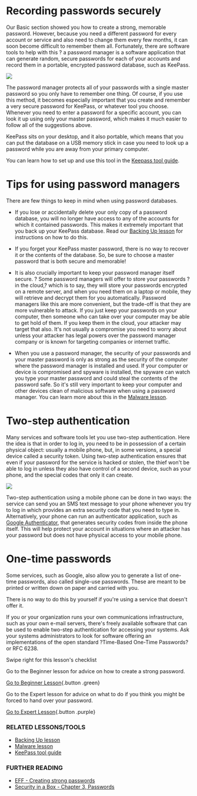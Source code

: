 Recording passwords securely
============================

Our Basic section showed you how to create a strong, memorable password.
However, because you need a different password for every account or
service and also need to change them every few months, it can soon
become difficult to remember them all. Fortunately, there are software
tools to help with this ? a password manager is a software application
that can generate random, secure passwords for each of your accounts and
record them in a portable, encrypted password database, such as KeePass.

![](password_adv1.png)

The password manager protects all of your passwords with a single master
password so you only have to remember one thing. Of course, if you use
this method, it becomes especially important that you create and
remember a very secure password for KeePass, or whatever tool you
choose. Whenever you need to enter a password for a specific account,
you can look it up using only your master password, which makes it much
easier to follow all of the suggestions above.

KeePass sits on your desktop, and it also portable, which means that you
can put the database on a USB memory stick in case you need to look up a
password while you are away from your primary computer.

You can learn how to set up and use this tool in the [Keepass tool
guide](umbrella://lesson/keepassx).

Tips for using password managers
================================

There are few things to keep in mind when using password databases.

-   If you lose or accidentally delete your only copy of a password
    database, you will no longer have access to any of the accounts for
    which it contained passwords. This makes it extremely important that
    you back up your KeePass database. Read our [Backing Up
    lesson](umbrella://lesson/backing-up) for instructions on how to
    do this.
-   If you forget your KeePass master password, there is no way to
    recover it or the contents of the database. So, be sure to choose a
    master password that is both secure and memorable!

-   It is also crucially important to keep your password manager
    itself secure.
    ? Some password managers will offer to store your passwords ?in the
    cloud,? which is to say, they will store your passwords encrypted on
    a remote server, and when you need them on a laptop or mobile, they
    will retrieve and decrypt them for you automatically. Password
    managers like this are more convenient, but the trade-off is that
    they are more vulnerable to attack. If you just keep your passwords
    on your computer, then someone who can take over your computer may
    be able to get hold of them. If you keep them in the cloud, your
    attacker may target that also. It's not usually a compromise you
    need to worry about unless your attacker has legal powers over the
    password manager company or is known for targeting companies or
    internet traffic.
-   When you use a password manager, the security of your passwords and
    your master password is only as strong as the security of the
    computer where the password manager is installed and used. If your
    computer or device is compromised and spyware is installed, the
    spyware can watch you type your master password and could steal the
    contents of the password safe. So it's still very important to keep
    your computer and other devices clean of malicious software when
    using a password manager. You can learn more about this in the
    [Malware lesson](umbrella://lesson/malware).

Two-step authentication
=======================

Many services and software tools let you use two-step authentication.
Here the idea is that in order to log in, you need to be in possession
of a certain physical object: usually a mobile phone, but, in some
versions, a special device called a security token. Using two-step
authentication ensures that even if your password for the service is
hacked or stolen, the thief won't be able to log in unless they also
have control of a second device, such as your phone, and the special
codes that only it can create.

![](password_adv2.png)

Two-step authentication using a mobile phone can be done in two ways:
the service can send you an SMS text message to your phone whenever you
try to log in which provides an extra security code that you need to
type in. Alternatively, your phone can run an authenticator application,
such as [Google
Authenticator](https://play.google.com/store/apps/details?id=com.google.android.apps.authenticator2),
that generates security codes from inside the phone itself. This will
help protect your account in situations where an attacker has your
password but does not have physical access to your mobile phone.

One-time passwords
==================

Some services, such as Google, also allow you to generate a list of
one-time passwords, also called single-use passwords. These are meant to
be printed or written down on paper and carried with you.

There is no way to do this by yourself if you're using a service that
doesn't offer it.

If you or your organization runs your own communications infrastructure,
such as your own e-mail servers, there's freely available software that
can be used to enable two-step authentication for accessing your
systems. Ask your systems administrators to look for software offering
an implementations of the open standard ?Time-Based One-Time Passwords?
or RFC 6238.

Swipe right for this lesson's checklist

Go to the Beginner lesson for advice on how to create a strong password.

[Go to Beginner Lesson](umbrella://lesson/passwords/0){.button .green}

Go to the Expert lesson for advice on what to do if you think you might
be forced to hand over your password.

[Go to Expert Lesson](umbrella://lesson/passwords/2){.button .purple}

### RELATED LESSONS/TOOLS

-   [Backing Up lesson](umbrella://lesson/backing-up)
-   [Malware lesson](umbrella://lesson/malware)
-   [KeePass tool guide](umbrella://tool/KeePass)

### FURTHER READING

-   [EFF - Creating strong
    passwords](https://ssd.eff.org/en/module/creating-strong-passwords)
-   [Security in a Box - Chapter 3,
    Passwords](https://securityinabox.org/chapter-3)


